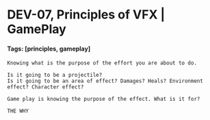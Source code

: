 # DEV-07, Principles of VFX | GamePlay
#### Tags: [principles, gameplay]

    Knowing what is the purpose of the effort you are about to do.

    Is it going to be a projectile?
    Is it going to be an area of effect? Damages? Heals? Environment effect? Character effect?

    Game play is knowing the purpose of the effect. What is it for?

    THE WHY